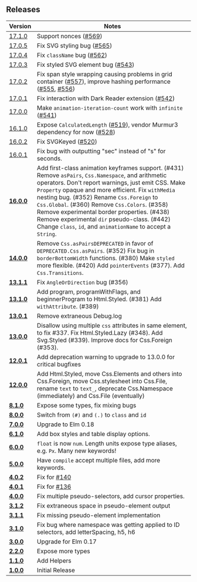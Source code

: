 ## Releases
| Version | Notes |
| ------- | ----- |
| [17.1.0](https://github.com/rtfeldman/elm-css/tree/17.1.0) | Support nonces ([#569](https://github.com/rtfeldman/elm-css/pull/569))
| [17.0.5](https://github.com/rtfeldman/elm-css/tree/17.0.5) | Fix SVG styling bug ([#565](https://github.com/rtfeldman/elm-css/pull/565))
| [17.0.4](https://github.com/rtfeldman/elm-css/tree/17.0.4) | Fix `className` bug ([#562](https://github.com/rtfeldman/elm-css/pull/562))
| [17.0.3](https://github.com/rtfeldman/elm-css/tree/17.0.3) | Fix styled SVG element bug ([#543](https://github.com/rtfeldman/elm-css/issues/543))
| [17.0.2](https://github.com/rtfeldman/elm-css/tree/17.0.2) | Fix span style wrapping causing problems in grid container ([#557](https://github.com/rtfeldman/elm-css/issues/557)), improve hashing performance ([#555](https://github.com/rtfeldman/elm-css/pull/555), [#556](https://github.com/rtfeldman/elm-css/pull/556))
| [17.0.1](https://github.com/rtfeldman/elm-css/tree/17.0.1) | Fix interaction with Dark Reader extension ([#542](https://github.com/rtfeldman/elm-css/pull/542))
| [17.0.0](https://github.com/rtfeldman/elm-css/tree/17.0.0) | Make `animation-iteration-count` work with `infinite` ([#541](https://github.com/rtfeldman/elm-css/pull/541))
| [16.1.0](https://github.com/rtfeldman/elm-css/tree/16.1.0) | Expose `CalculatedLength` ([#519](https://github.com/rtfeldman/elm-css/pull/519)), vendor Murmur3 dependency for now ([#528](https://github.com/rtfeldman/elm-css/pull/528))
| [16.0.2](https://github.com/rtfeldman/elm-css/tree/16.0.2) | Fix SVGKeyed ([#520](https://github.com/rtfeldman/elm-css/pull/520))
| [16.0.1](https://github.com/rtfeldman/elm-css/tree/16.0.1) | Fix bug with outputting "sec" instead of "s" for seconds.
| [**16.0.0**](https://github.com/rtfeldman/elm-css/tree/16.0.0) | Add first-class animation keyframes support. (#431) Remove `asPairs`, `Css.Namespace`, and arithmetic operators. Don't report warnings, just emit CSS. Make `Property` opaque and more efficient. Fix `withMedia` nesting bug. (#352) Rename `Css.Foreign` to `Css.Global`. (#360) Remove `Css.Colors`. (#358) Remove experimental border properties. (#438) Remove experimental `dir` pseudo-class. (#442) Change `class`, `id`, and `animationName` to accept a `String`.
| [**14.0.0**](https://github.com/rtfeldman/elm-css/tree/14.0.0) | Remove `Css.asPairsDEPRECATED` in favor of `DEPRECATED.Css.asPairs`. (#352) Fix bug in `borderBottomWidth` functions. (#380) Make `styled` more flexible. (#420) Add `pointerEvents` (#377). Add `Css.Transitions`.
| [**13.1.1**](https://github.com/rtfeldman/elm-css/tree/13.1.1) | Fix `AngleOrDirection` bug (#356)
| [**13.1.0**](https://github.com/rtfeldman/elm-css/tree/13.1.0) | Add program, programWithFlags, and beginnerProgram to Html.Styled. (#381) Add `withAttribute`. (#389)
| [**13.0.1**](https://github.com/rtfeldman/elm-css/tree/13.0.1) | Remove extraneous Debug.log
| [**13.0.0**](https://github.com/rtfeldman/elm-css/tree/13.0.0) | Disallow using multiple `css` attributes in same element, to fix #337. Fix Html.Styled.Lazy (#348). Add Svg.Styled (#339). Improve docs for Css.Foreign (#353).
| [**12.0.1**](https://github.com/rtfeldman/elm-css/tree/12.0.1) | Add deprecation warning to upgrade to 13.0.0 for critical bugfixes
| [**12.0.0**](https://github.com/rtfeldman/elm-css/tree/12.0.0) | Add Html.Styled, move Css.Elements and others into Css.Foreign, move Css.stylesheet into Css.File, rename `text` to `text_`, deprecate Css.Namespace (immediately) and Css.File (eventually)
| [**8.1.0**](https://github.com/rtfeldman/elm-css/tree/8.1.0) | Expose some types, fix mixing bugs
| [**8.0.0**](https://github.com/rtfeldman/elm-css/tree/8.0.0) | Switch from `(#)` and `(.)` to `class` and `id`
| [**7.0.0**](https://github.com/rtfeldman/elm-css/tree/7.0.0) | Upgrade to Elm 0.18
| [**6.1.0**](https://github.com/rtfeldman/elm-css/tree/6.1.0) | Add box styles and table display options.
| [**6.0.0**](https://github.com/rtfeldman/elm-css/tree/6.0.0) | `float` is now `num`. Length units expose type aliases, e.g. `Px`. Many new keywords!
| [**5.0.0**](https://github.com/rtfeldman/elm-css/tree/5.0.0) | Have `compile` accept multiple files, add more keywords.
| [**4.0.2**](https://github.com/rtfeldman/elm-css/tree/4.0.2) | Fix for [#140](https://github.com/rtfeldman/elm-css/issues/140)
| [**4.0.1**](https://github.com/rtfeldman/elm-css/tree/4.0.1) | Fix for [#136](https://github.com/rtfeldman/elm-css/issues/136)
| [**4.0.0**](https://github.com/rtfeldman/elm-css/tree/4.0.0) | Fix multiple pseudo-selectors, add cursor properties.
| [**3.1.2**](https://github.com/rtfeldman/elm-css/tree/3.1.2) | Fix extraneous space in pseudo-element output
| [**3.1.1**](https://github.com/rtfeldman/elm-css/tree/3.1.1) | Fix missing pseudo-element implementation
| [**3.1.0**](https://github.com/rtfeldman/elm-css/tree/3.1.0) | Fix bug where namespace was getting applied to ID selectors, add letterSpacing, h5, h6
| [**3.0.0**](https://github.com/rtfeldman/elm-css/tree/3.0.0) | Upgrade for Elm 0.17
| [**2.2.0**](https://github.com/rtfeldman/elm-css/tree/2.2.0) | Expose more types
| [**1.1.0**](https://github.com/rtfeldman/elm-css/tree/1.1.0) | Add Helpers
| [**1.0.0**](https://github.com/rtfeldman/elm-css/tree/1.0.0) | Initial Release
